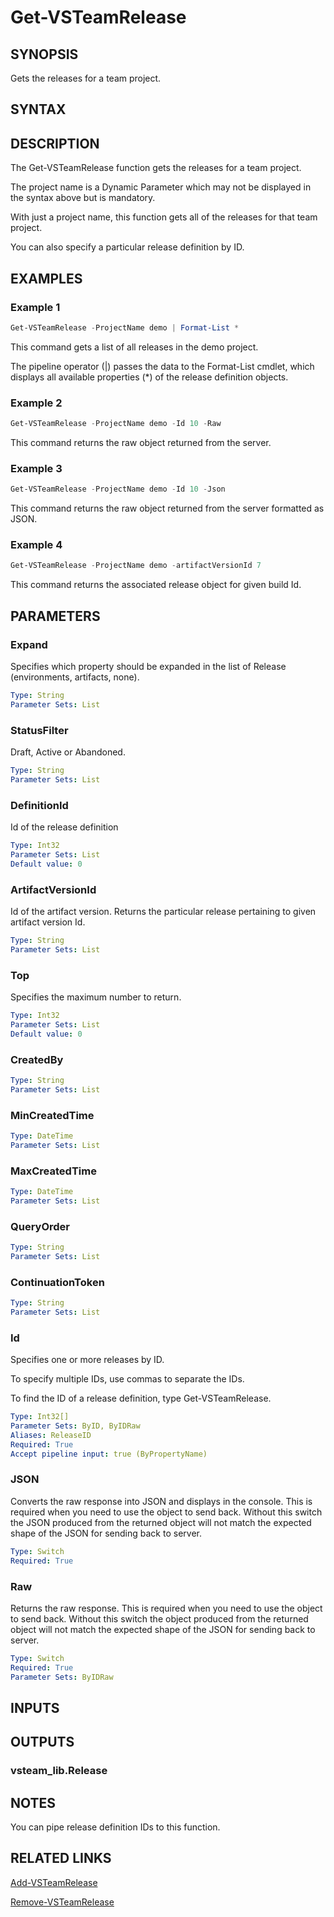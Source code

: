 <!-- #include "./common/header.md" -->

# Get-VSTeamRelease

## SYNOPSIS

Gets the releases for a team project.

## SYNTAX

## DESCRIPTION

The Get-VSTeamRelease function gets the releases for a team project.

The project name is a Dynamic Parameter which may not be displayed in the syntax above but is mandatory.

With just a project name, this function gets all of the releases for that team project.

You can also specify a particular release definition by ID.

## EXAMPLES

### Example 1

```powershell
Get-VSTeamRelease -ProjectName demo | Format-List *
```

This command gets a list of all releases in the demo project.

The pipeline operator (|) passes the data to the Format-List cmdlet, which displays all available properties (*) of the release definition objects.

### Example 2

```powershell
Get-VSTeamRelease -ProjectName demo -Id 10 -Raw
```

This command returns the raw object returned from the server.

### Example 3

```powershell
Get-VSTeamRelease -ProjectName demo -Id 10 -Json
```

This command returns the raw object returned from the server formatted as JSON.

### Example 4

```powershell
Get-VSTeamRelease -ProjectName demo -artifactVersionId 7
```

This command returns the associated release object for given build Id.

## PARAMETERS

### Expand

Specifies which property should be expanded in the list of Release (environments, artifacts, none).

```yaml
Type: String
Parameter Sets: List
```

### StatusFilter

Draft, Active or Abandoned.

```yaml
Type: String
Parameter Sets: List
```

### DefinitionId

Id of the release definition

```yaml
Type: Int32
Parameter Sets: List
Default value: 0
```

### ArtifactVersionId

Id of the artifact version. Returns the particular release pertaining to given artifact version Id.

```yaml
Type: String
Parameter Sets: List
```

### Top

Specifies the maximum number to return.

```yaml
Type: Int32
Parameter Sets: List
Default value: 0
```

### CreatedBy

```yaml
Type: String
Parameter Sets: List
```

### MinCreatedTime

```yaml
Type: DateTime
Parameter Sets: List
```

### MaxCreatedTime

```yaml
Type: DateTime
Parameter Sets: List
```

### QueryOrder

```yaml
Type: String
Parameter Sets: List
```

### ContinuationToken

```yaml
Type: String
Parameter Sets: List
```

### Id

Specifies one or more releases by ID.

To specify multiple IDs, use commas to separate the IDs.

To find the ID of a release definition, type Get-VSTeamRelease.

```yaml
Type: Int32[]
Parameter Sets: ByID, ByIDRaw
Aliases: ReleaseID
Required: True
Accept pipeline input: true (ByPropertyName)
```

### JSON

Converts the raw response into JSON and displays in the console. This is required when you need to use the object to send back.  Without this switch the JSON produced from the returned object will not match the expected shape of the JSON for sending back to server.

```yaml
Type: Switch
Required: True
```

### Raw

Returns the raw response. This is required when you need to use the object to send back.  Without this switch the object produced from the returned object will not match the expected shape of the JSON for sending back to server.

```yaml
Type: Switch
Required: True
Parameter Sets: ByIDRaw
```

<!-- #include "./params/projectName.md" -->

## INPUTS

## OUTPUTS

### vsteam_lib.Release

## NOTES

You can pipe release definition IDs to this function.

<!-- #include "./common/prerequisites.md" -->

## RELATED LINKS

<!-- #include "./common/related.md" -->

[Add-VSTeamRelease](Add-VSTeamRelease.md)

[Remove-VSTeamRelease](Remove-VSTeamRelease.md)
